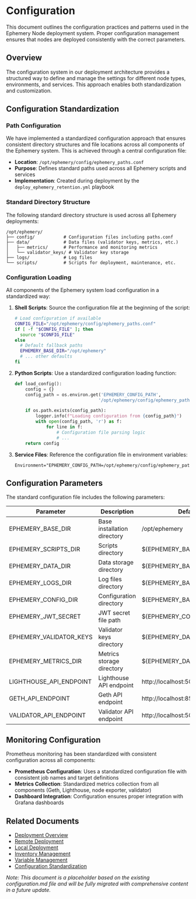 # Configuration

This document outlines the configuration practices and patterns used in the Ephemery Node deployment system. Proper configuration management ensures that nodes are deployed consistently with the correct parameters.

## Overview

The configuration system in our deployment architecture provides a structured way to define and manage the settings for different node types, environments, and services. This approach enables both standardization and customization.

## Configuration Standardization

### Path Configuration

We have implemented a standardized configuration approach that ensures consistent directory structures and file locations across all components of the Ephemery system. This is achieved through a central configuration file:

- **Location**: `/opt/ephemery/config/ephemery_paths.conf`
- **Purpose**: Defines standard paths used across all Ephemery scripts and services
- **Implementation**: Created during deployment by the `deploy_ephemery_retention.yml` playbook

### Standard Directory Structure

The following standard directory structure is used across all Ephemery deployments:

```
/opt/ephemery/
├── config/           # Configuration files including paths.conf
├── data/             # Data files (validator keys, metrics, etc.)
│   ├── metrics/      # Performance and monitoring metrics
│   └── validator_keys/ # Validator key storage
├── logs/             # Log files
└── scripts/          # Scripts for deployment, maintenance, etc.
```

### Configuration Loading

All components of the Ephemery system load configuration in a standardized way:

1. **Shell Scripts**: Source the configuration file at the beginning of the script:
   ```bash
   # Load configuration if available
   CONFIG_FILE="/opt/ephemery/config/ephemery_paths.conf"
   if [ -f "$CONFIG_FILE" ]; then
     source "$CONFIG_FILE"
   else
     # Default fallback paths
     EPHEMERY_BASE_DIR="/opt/ephemery"
     # ... other defaults
   fi
   ```

2. **Python Scripts**: Use a standardized configuration loading function:
   ```python
   def load_config():
       config = {}
       config_path = os.environ.get('EPHEMERY_CONFIG_PATH',
                                   '/opt/ephemery/config/ephemery_paths.conf')

       if os.path.exists(config_path):
           logger.info(f"Loading configuration from {config_path}")
           with open(config_path, 'r') as f:
               for line in f:
                   # Configuration file parsing logic
                   # ...
       return config
   ```

3. **Service Files**: Reference the configuration file in environment variables:
   ```
   Environment="EPHEMERY_CONFIG_PATH=/opt/ephemery/config/ephemery_paths.conf"
   ```

## Configuration Parameters

The standard configuration file includes the following parameters:

| Parameter | Description | Default Value |
|-----------|-------------|---------------|
| EPHEMERY_BASE_DIR | Base installation directory | /opt/ephemery |
| EPHEMERY_SCRIPTS_DIR | Scripts directory | ${EPHEMERY_BASE_DIR}/scripts |
| EPHEMERY_DATA_DIR | Data storage directory | ${EPHEMERY_BASE_DIR}/data |
| EPHEMERY_LOGS_DIR | Log files directory | ${EPHEMERY_BASE_DIR}/logs |
| EPHEMERY_CONFIG_DIR | Configuration directory | ${EPHEMERY_BASE_DIR}/config |
| EPHEMERY_JWT_SECRET | JWT secret file path | ${EPHEMERY_CONFIG_DIR}/jwt.hex |
| EPHEMERY_VALIDATOR_KEYS | Validator keys directory | ${EPHEMERY_DATA_DIR}/validator_keys |
| EPHEMERY_METRICS_DIR | Metrics storage directory | ${EPHEMERY_DATA_DIR}/metrics |
| LIGHTHOUSE_API_ENDPOINT | Lighthouse API endpoint | http://localhost:5052 |
| GETH_API_ENDPOINT | Geth API endpoint | http://localhost:8545 |
| VALIDATOR_API_ENDPOINT | Validator API endpoint | http://localhost:5062 |

## Monitoring Configuration

Prometheus monitoring has been standardized with consistent configuration across all components:

- **Prometheus Configuration**: Uses a standardized configuration file with consistent job names and target definitions
- **Metrics Collection**: Standardized metrics collection from all components (Geth, Lighthouse, node exporter, validator)
- **Dashboard Integration**: Configuration ensures proper integration with Grafana dashboards

## Related Documents

- [Deployment Overview](./DEPLOYMENT.md)
- [Remote Deployment](./REMOTE_DEPLOYMENT.md)
- [Local Deployment](./LOCAL_DEPLOYMENT.md)
- [Inventory Management](./INVENTORY_MANAGEMENT.md)
- [Variable Management](./VARIABLE_MANAGEMENT.md)
- [Configuration Standardization](./CONFIGURATION_STANDARDIZATION.md)

*Note: This document is a placeholder based on the existing configuration.md file and will be fully migrated with comprehensive content in a future update.*
